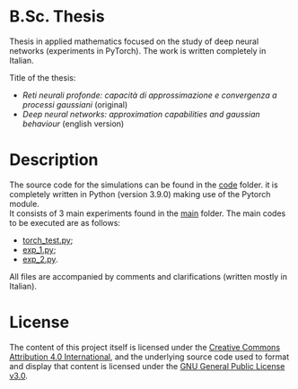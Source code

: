 # B.Sc. Thesis
<p> Thesis in applied mathematics focused on the study of deep neural networks (experiments in PyTorch). The work is written completely in Italian. <p>
Title of the thesis:
<ul>
  <li> <em>Reti neurali profonde: capacità di approssimazione e convergenza a processi gaussiani</em> (original) </li>
  <li> <em>Deep neural networks: approximation capabilities and gaussian behaviour</em> (english version) </li>
</ul>

# Description
The source code for the simulations can be found in the [code](https://github.com/caporali/B.Sc.-Thesis/tree/main/code) folder. it is completely written in Python (version 3.9.0) making use of the Pytorch module. <br>
It consists of 3 main experiments found in the [main](https://github.com/caporali/B.Sc.-Thesis/tree/main/code/main) folder. The main codes to be executed are as follows:
- [torch_test.py](https://github.com/caporali/B.Sc.-Thesis/tree/main/code/main/torch_test.py); 
- [exp_1.py](https://github.com/caporali/B.Sc.-Thesis/tree/main/code/main/exp_1.py); 
- [exp_2.py](https://github.com/caporali/B.Sc.-Thesis/tree/main/code/main/exp_2.py). 

All files are accompanied by comments and clarifications (written mostly in Italian). <br>
  
# License
The content of this project itself is licensed under the [Creative Commons Attribution 4.0 International](https://creativecommons.org/licenses/by/4.0/), and the underlying source code used to format and display that content is licensed under the [GNU General Public License v3.0](https://github.com/caporali/B.Sc.-Thesis/blob/main/license).
